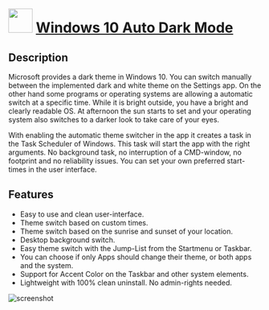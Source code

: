 ﻿# <img src="https://cdn.jsdelivr.net/gh/chtof/chocolatey-packages/automatic/auto-dark-mode/auto-dark-mode.png" width="48" height="48"/> [Windows 10 Auto Dark Mode](https://chocolatey.org/packages/auto-dark-mode)

## Description
Microsoft provides a dark theme in Windows 10. You can switch manually between the implemented dark and white theme on the Settings app. On the other hand some programs or operating systems are allowing a automatic switch at a specific time. While it is bright outside, you have a bright and clearly readable OS. At afternoon the sun starts to set and your operating system also switches to a darker look to take care of your eyes.

With enabling the automatic theme switcher in the app it creates a task in the Task Scheduler of Windows. This task will start the app with the right arguments. No background task, no interruption of a CMD-window, no footprint and no reliability issues. You can set your own preferred start-times in the user interface.

## Features
- Easy to use and clean user-interface.
- Theme switch based on custom times.
- Theme switch based on the sunrise and sunset of your location.
- Desktop background switch.
- Easy theme switch with the Jump-List from the Startmenu or Taskbar.
- You can choose if only Apps should change their theme, or both apps and the system.
- Support for Accent Color on the Taskbar and other system elements.
- Lightweight with 100% clean uninstall. No admin-rights needed.

![screenshot](https://cdn.jsdelivr.net/gh/chtof/chocolatey-packages/automatic/auto-dark-mode/screenshot.png)